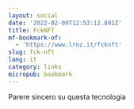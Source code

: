 ```yaml
---
layout: social
date: '2022-02-09T12:53:12.891Z'
title: FckNFT
mf-bookmark-of:
  - 'https://www.lrnz.it/fcknft'
slug: fck-nft
lang: it
category: links
micropub: bookmark
---
```

Parere sincero su questa tecnologia
